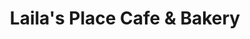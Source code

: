 ---
title: "Laila's Place Cafe & Bakery"
url: /newberry/lailas-place-cafe-und-bakery/
shop: Bäckerei
---